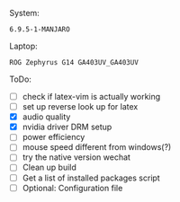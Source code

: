 System: 
```
6.9.5-1-MANJARO
```

Laptop:
```
ROG Zephyrus G14 GA403UV_GA403UV
```

ToDo:
- [ ] check if latex-vim is actually working
- [ ] set up reverse look up for latex
- [x] audio quality
- [x] nvidia driver DRM setup
- [ ] power efficiency
- [ ] mouse speed different from windows(?)
- [ ] try the native version wechat
- [ ] Clean up build
- [ ] Get a list of installed packages script
- [ ] Optional: Configuration file
